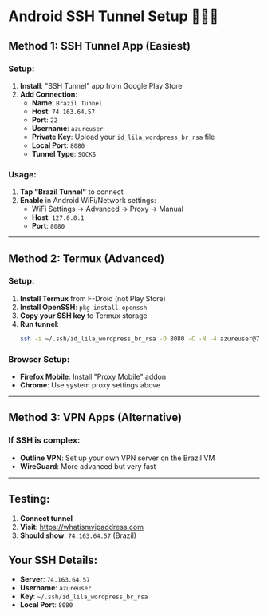 # Android SSH Tunnel Setup 📱🇧🇷

## Method 1: SSH Tunnel App (Easiest)

### Setup:
1. **Install**: "SSH Tunnel" app from Google Play Store
2. **Add Connection**:
   - **Name**: `Brazil Tunnel`
   - **Host**: `74.163.64.57`
   - **Port**: `22`
   - **Username**: `azureuser`
   - **Private Key**: Upload your `id_lila_wordpress_br_rsa` file
   - **Local Port**: `8080`
   - **Tunnel Type**: `SOCKS`

### Usage:
1. **Tap "Brazil Tunnel"** to connect
2. **Enable** in Android WiFi/Network settings:
   - WiFi Settings → Advanced → Proxy → Manual
   - **Host**: `127.0.0.1`
   - **Port**: `8080`

---

## Method 2: Termux (Advanced)

### Setup:
1. **Install Termux** from F-Droid (not Play Store)
2. **Install OpenSSH**: `pkg install openssh`
3. **Copy your SSH key** to Termux storage
4. **Run tunnel**:
   ```bash
   ssh -i ~/.ssh/id_lila_wordpress_br_rsa -D 8080 -C -N -4 azureuser@74.163.64.57
   ```

### Browser Setup:
- **Firefox Mobile**: Install "Proxy Mobile" addon
- **Chrome**: Use system proxy settings above

---

## Method 3: VPN Apps (Alternative)

### If SSH is complex:
- **Outline VPN**: Set up your own VPN server on the Brazil VM
- **WireGuard**: More advanced but very fast

---

## Testing:
1. **Connect tunnel**
2. **Visit**: https://whatismyipaddress.com
3. **Should show**: `74.163.64.57` (Brazil)

## Your SSH Details:
- **Server**: `74.163.64.57`
- **Username**: `azureuser` 
- **Key**: `~/.ssh/id_lila_wordpress_br_rsa`
- **Local Port**: `8080`